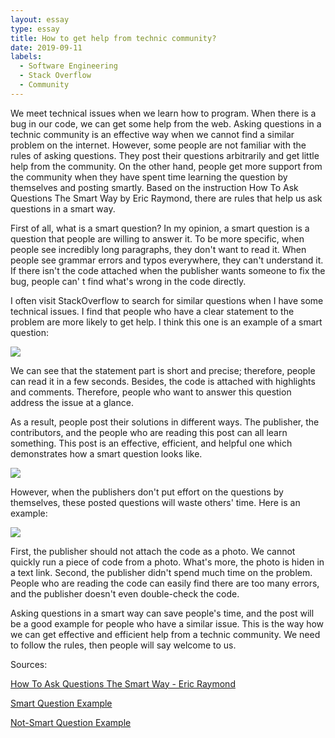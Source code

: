 ```yaml
---
layout: essay
type: essay
title: How to get help from technic community?
date: 2019-09-11
labels:
  - Software Engineering
  - Stack Overflow
  - Community
---
```


We meet technical issues when we learn how to program. When there is a bug in our code, we can get some help from the web. Asking questions in a technic community is an effective way when we cannot find a similar problem on the internet. However, some people are not familiar with the rules of asking questions. They post their questions arbitrarily and get little help from the community. On the other hand, people get more support from the community when they have spent time learning the question by themselves and posting smartly.  Based on the instruction How To Ask Questions The Smart Way by Eric Raymond, there are rules that help us ask questions in a smart way.

First of all, what is a smart question? In my opinion, a smart question is a question that people are willing to answer it. To be more specific, when people see incredibly long paragraphs, they don't want to read it. When people see grammar errors and typos everywhere, they can't understand it. If there isn't the code attached when the publisher wants someone to fix the bug, people can' t find what's wrong in the code directly.

I often visit StackOverflow to search for similar questions when I have some technical issues. I find that people who have a clear statement to the problem are more likely to get help. I think this one is an example of a smart question:

<img class="ui image" src="{{ site.baseurl }}/images/smart_question.png">

We can see that the statement part is short and precise; therefore, people can read it in a few seconds. Besides, the code is attached with highlights and comments. Therefore, people who want to answer this question address the issue at a glance.

As a result,  people post their solutions in different ways. The publisher, the contributors, and the people who are reading this post can all learn something. This post is an effective, efficient, and helpful one which demonstrates how a smart question looks like.

<img class="ui image" src="{{ site.baseurl }}/images/smart_question_answer.png">

However, when the publishers don't put effort on the questions by themselves, these posted questions will waste others' time. Here is an example:

<img class="ui image" src="{{ site.baseurl }}/images/bad_question.png">

First, the publisher should not attach the code as a photo. We cannot quickly run a piece of code from a photo. What's more, the photo is hiden in a text link. Second, the publisher didn't spend much time on the problem. People who are reading the code can easily find there are too many errors, and the publisher doesn't even double-check the code.

Asking questions in a smart way can save people's time, and the post will be a good example for people who have a similar issue. This is the way how we can get effective and efficient help from a technic community. We need to follow the rules, then people will say welcome to us.

Sources:

[How To Ask Questions The Smart Way - Eric Raymond](http://www.catb.org/esr/faqs/smart-questions.html)



[Smart Question Example](https://stackoverflow.com/questions/4616202/self-references-in-object-literals-initializers)



[Not-Smart Question Example](https://stackoverflow.com/questions/38080635/javascript-if-statement-does-not-work)


